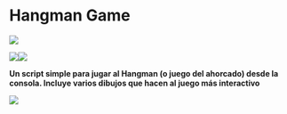# Hangman Game

![](https://i.imgur.com/k0TUfMV.png)


[![](https://i.imgur.com/tXSoThF.png)](https://twitter.com/CreamBBQ)[![](https://i.imgur.com/0o48UoR.png)](https://github.com/CreamBBQ)


**Un script simple para jugar al Hangman (o juego del ahorcado) desde la consola. Incluye varios dibujos que hacen al juego más interactivo**

![](https://i.imgur.com/fVpBtX6.png)


